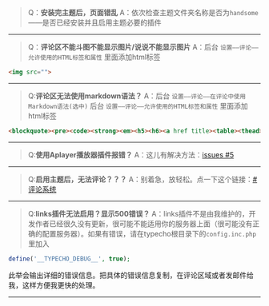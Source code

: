> Q：**安装完主题后，页面错乱**
A：依次检查主题文件夹名称是否为`handsome`——是否已经安装并且启用主题必要的插件

---

> Q：**评论区不能斗图不能显示图片/说说不能显示图片**
A：后台 `设置——评论——允许使用的HTML标签和属性` 里面添加html标签
```html
<img src="">
```

---

> Q:**评论区无法使用markdown语法？**
A：后台 `设置——评论——在评论中使用Markdown语法(选中)`
后台 `设置——评论——允许使用的HTML标签和属性` 里面添加html标签
```html
<blockquote><pre><code><strong><em><h5><h6><a href title><table><thead><tr><th><tbody><td>
```

---

> Q:**使用Aplayer播放器插件报错？**
A：这儿有解决方法：[issues #5](https://github.com/ihewro/typecho-theme-handsome/issues/5)

---

> Q:**启用主题后，无法评论？？？**
A：别着急，放轻松。点一下这个链接：[#评论系统](https://www.ihewro.com/archives/645/)

---

> Q:**links插件无法启用？显示500错误？**
A：links插件不是由我维护的，开发作者已经很久没有更新，很可能不能适用你的服务器上面（很可能没有正确的配置服务器）。如果有错误，请在typecho根目录下的`config.inc.php`里加入
```php
define('__TYPECHO_DEBUG__', true);
```
此举会输出详细的错误信息。把具体的错误信息复制，在评论区域或者发邮件给我，这样方便我更快的处理。

---